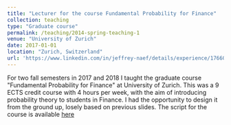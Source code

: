 ```yaml
---
title: "Lecturer for the course Fundamental Probability for Finance"
collection: teaching
type: "Graduate course"
permalink: /teaching/2014-spring-teaching-1
venue: "University of Zurich"
date: 2017-01-01
location: "Zurich, Switzerland"
url: 'https://www.linkedin.com/in/jeffrey-naef/details/experience/1766092024/multiple-media-viewer?profileId=ACoAADVEqjYBpHN17k_WG4-6jPiOPe6JVko-dbM&treasuryMediaId=1635499299247&type=DOCUMENT&lipi=urn%3Ali%3Apage%3Ad_flagship3_profile_view_base_position_details%3BHclZMZqmT0CfhAT1EfwBQA%3D%3D'
---
```


For two fall semesters in 2017 and 2018 I taught the graduate course "Fundamental Probability for Finance" at University of Zurich. This was a 9 ECTS credit course with 4 hours per week, with the aim of introducing probability theory to students in Finance. I had the opportunity to design it from the ground up, losely based on previous slides. The script for the course is available [here](/files/Script.pdf)


